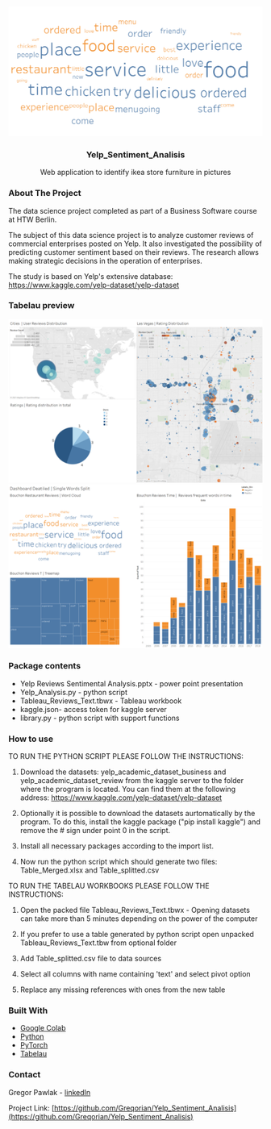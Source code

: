 <br />
<p align="center">
<img src="Sentimental_Analysis.png" width="600"> 
  <h3 align="center">Yelp_Sentiment_Analisis
</h3>

  <p align="center">
    Web application to identify ikea store furniture in pictures
  </p>
</p>


<!-- ABOUT THE PROJECT -->
### About The Project

The data science project completed as part of a Business Software course at HTW Berlin. 

The subject of this data science project is to analyze customer reviews of commercial enterprises posted on Yelp. It also investigated the possibility of predicting customer sentiment based on their reviews. The research allows making strategic decisions in the operation of enterprises.

The study is based on Yelp's extensive database: https://www.kaggle.com/yelp-dataset/yelp-dataset

### Tabelau preview

<img src="Dashboard_General.png" width="800"> 
<img src="Dashboard_Split.png" width="800"> 

### Package contents

- Yelp Reviews Sentimental Analysis.pptx - power point presentation
- Yelp_Analysis.py - python script
- Tableau_Reviews_Text.tbwx - Tableau workbook 
- kaggle.json- access token for kaggle server
- library.py - python script with support functions

### How to use

TO RUN THE PYTHON SCRIPT PLEASE FOLLOW THE INSTRUCTIONS:

1. Download the datasets: yelp_academic_dataset_business and yelp_academic_dataset_review from the kaggle server to the folder where the program is located. 
You can find them at the following address: https://www.kaggle.com/yelp-dataset/yelp-dataset

2. Optionally it is possible to download the datasets aurtomatically by the program. To do this, install the kaggle package ("pip install kaggle") and remove the # sign under point 0 in the script.

3. Install all necessary packages according to the import list. 

4. Now run the python script which should generate two files: Table_Merged.xlsx and Table_splitted.csv


TO RUN THE TABELAU WORKBOOKS PLEASE FOLLOW THE INSTRUCTIONS:

1. Open the packed file Tableau_Reviews_Text.tbwx - Opening datasets can take more than 5 minutes depending on the power of the computer

2. If you prefer to use a table generated by python script open unpacked Tableau_Reviews_Text.tbw from optional folder

3. Add Table_splitted.csv file to data sources 

4. Select all columns with name containing 'text' and select pivot option

5. Replace any missing references with ones from the new table

### Built With

* [Google Colab](https://colab.research.google.com/)
* [Python](https://www.python.org/)
* [PyTorch](https://pytorch.org/)
* [Tabelau](https://www.tableau.com/)

<!-- CONTACT -->
### Contact

Gregor Pawlak - [linkedIn](https://www.linkedin.com/in/grzegorz-pawlak/) 

Project Link: [https://github.com/Greqorian/Yelp_Sentiment_Analisis](https://github.com/Greqorian/Yelp_Sentiment_Analisis)

